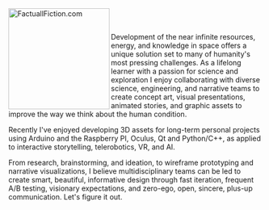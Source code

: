 
<img align="left" alt="FactuallFiction.com" width="200px" src="http://factualfiction.com/factualfictionstudios/wp-content/uploads/2018/11/Signature_FF_Logo_whiteBKGRDTspread-1.png" /> 

<br />
<br />

Development of the near infinite resources, energy, and knowledge in space offers a unique solution set to many of humanity's most pressing challenges. As a lifelong learner with a passion for science and exploration I enjoy collaborating with diverse science, engineering, and narrative teams to create concept art, visual presentations, animated stories, and graphic assets to improve the way we think about the human condition. 

Recently I've enjoyed developing 3D assets for long-term personal projects using Arduino and the Raspberry PI, Oculus, Qt and Python/C++, as applied to interactive storytelling, telerobotics, VR, and AI.
 
From research, brainstorming, and ideation, to wireframe prototyping and narrative visualizations, I believe multidisciplinary teams can be led to create smart, beautiful, informative design through fast iteration, frequent A/B testing, visionary expectations, and zero-ego, open, sincere, plus-up communication. Let's figure it out. 
